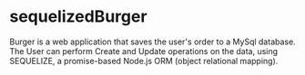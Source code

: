 # sequelizedBurger
Burger is a web application that saves the user's order to a MySql database. The User can perform Create and Update operations on the data, using SEQUELIZE, a promise-based Node.js ORM (object relational mapping).
